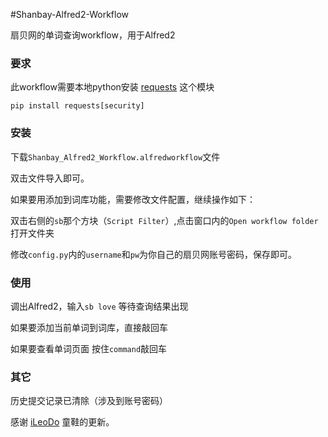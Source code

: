 #Shanbay-Alfred2-Workflow

扇贝网的单词查询workflow，用于Alfred2


### 要求

此workflow需要本地python安装 [requests](http://docs.python-requests.org/en/latest/) 这个模块

	pip install requests[security]

### 安装
下载`Shanbay_Alfred2_Workflow.alfredworkflow`文件

双击文件导入即可。

如果要用添加到词库功能，需要修改文件配置，继续操作如下：

双击右侧的`sb`那个方块（`Script Filter`）,点击窗口内的`Open workflow folder`打开文件夹

修改`config.py`内的`username`和`pw`为你自己的扇贝网账号密码，保存即可。

### 使用
调出Alfred2，输入`sb love`
等待查询结果出现

如果要添加当前单词到词库，直接敲回车

如果要查看单词页面
按住`command`敲回车

### 其它
历史提交记录已清除（涉及到账号密码）

感谢 [iLeoDo](https://github.com/iLeoDo) 童鞋的更新。
